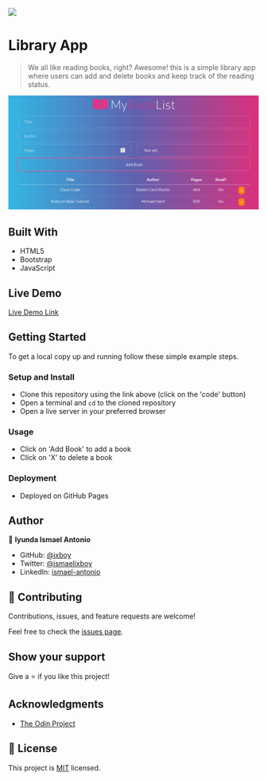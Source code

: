 ![](https://img.shields.io/badge/Microverse-blueviolet)

# Library App

> We all like reading books, right? 
> Awesome! this is a simple library app where users can add and delete books and keep track of the reading status.

![screenshot](./images/booklist.png)


## Built With

- HTML5
- Bootstrap
- JavaScript

## Live Demo

[Live Demo Link]()

## Getting Started

To get a local copy up and running follow these simple example steps.

### Setup and Install

- Clone this repository using the link above (click on the 'code' button)
- Open a terminal and `cd` to the cloned repository
- Open a live server in your preferred browser

### Usage

- Click on 'Add Book' to add a book
- Click on 'X' to delete a book

### Deployment

- Deployed on GitHub Pages

## Author

👤 **Iyunda Ismael Antonio**

- GitHub: [@ixboy](https://github.com/ixboy)
- Twitter: [@ismaelixboy](https://twitter.com/ismaelixboy)
- LinkedIn: [ismael-antonio](https://www.linkedin.com/in/ismaelantonio/)

## 🤝 Contributing

Contributions, issues, and feature requests are welcome!

Feel free to check the [issues page](https://github.com/ixboy/Library/issues).

## Show your support

Give a ⭐️ if you like this project!

## Acknowledgments

- [The Odin Project](https://www.theodinproject.com/paths/full-stack-ruby-on-rails/courses/javascript/lessons/library)

## 📝 License

This project is [MIT](LICENSE) licensed.
